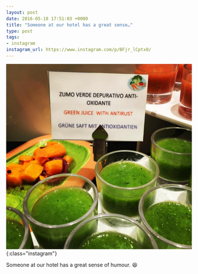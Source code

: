 ```yaml
---
layout: post
date: 2016-05-18 17:51:03 +0000
title: "Someone at our hotel has a great sense…"
type: post
tags:
- instagram
instagram_url: https://www.instagram.com/p/BFjr_lCptx0/
---
```


![Instagram - BFjr_lCptx0](/img/BFjr_lCptx0.jpg){:class="instagram"}

Someone at our hotel has a great sense of humour. 😆
